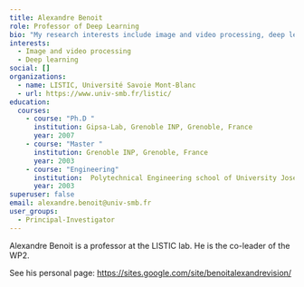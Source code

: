 ```yaml
---
title: Alexandre Benoit
role: Professor of Deep Learning
bio: "My research interests include image and video processing, deep learning"
interests:
  - Image and video processing
  - Deep learning
social: []
organizations:
  - name: LISTIC, Université Savoie Mont-Blanc
  - url: https://www.univ-smb.fr/listic/
education:
  courses:
    - course: "Ph.D "
      institution: Gipsa-Lab, Grenoble INP, Grenoble, France
      year: 2007
    - course: "Master "
      institution: Grenoble INP, Grenoble, France
      year: 2003
    - course: "Engineering"
      institution:  Polytechnical Engineering school of University Joseph Fourier of Grenoble, France
      year: 2003
superuser: false
email: alexandre.benoit@univ-smb.fr
user_groups:
  - Principal-Investigator
---
```

Alexandre Benoit is a professor at the LISTIC lab. He is the co-leader of the WP2.

See his personal page: https://sites.google.com/site/benoitalexandrevision/
